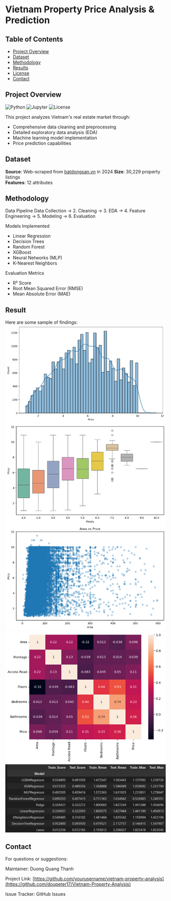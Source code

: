 # Vietnam Property Price Analysis & Prediction

## Table of Contents
- [Project Overview](#-project-overview)
- [Dataset](#-dataset)
- [Methodology](#-methodology)
- [Results](#-results)
- [License](#-license)
- [Contact](#-contact)

## Project Overview

![Python](https://img.shields.io/badge/Python-3.12+-blue)
![Jupyter](https://img.shields.io/badge/Jupyter-Notebook-orange)
![License](https://img.shields.io/badge/License-MIT-green)

This project analyzes Vietnam's real estate market through:
- Comprehensive data cleaning and preprocessing
- Detailed exploratory data analysis (EDA)
- Machine learning model implementation
- Price prediction capabilities

## Dataset

**Source**: Web-scraped from [batdongsan.vn](https://batdongsan.vn) in 2024
**Size**: 30,229 property listings  
**Features**: 12 attributes

## Methodology 
Data Pipeline
Data Collection → 2. Cleaning → 3. EDA → 4. Feature Engineering → 5. Modeling → 6. Evaluation

Models Implemented
- Linear Regression
- Decision Trees
- Random Forest
- XGBoost
- Neural Networks (MLP)
- K-Nearest Neighbors
  
Evaluation Metrics
- R² Score
- Root Mean Squared Error (RMSE)
- Mean Absolute Error (MAE)

## Result 

Here are some sample of findings:
![Price Distribution](./picture/histprice.png "Price Distribution") 
![EDA](./picture/pricefloor.png "Price vs Floors")
![EDA](./picture/price_area.png "Price vs Area")
![Correlation Matrix](./picture/correlation.png "Feature Correlations")
![Model Estimation](./picture/model.png "Model Estimation")

## Contact
For questions or suggestions:

Maintainer: Duong Quang Thanh

Project Link: [https://github.com/yourusername/vietnam-property-analysis](https://github.com/doupeter17/Vietnam-Property-Analysis)

Issue Tracker: GitHub Issues
